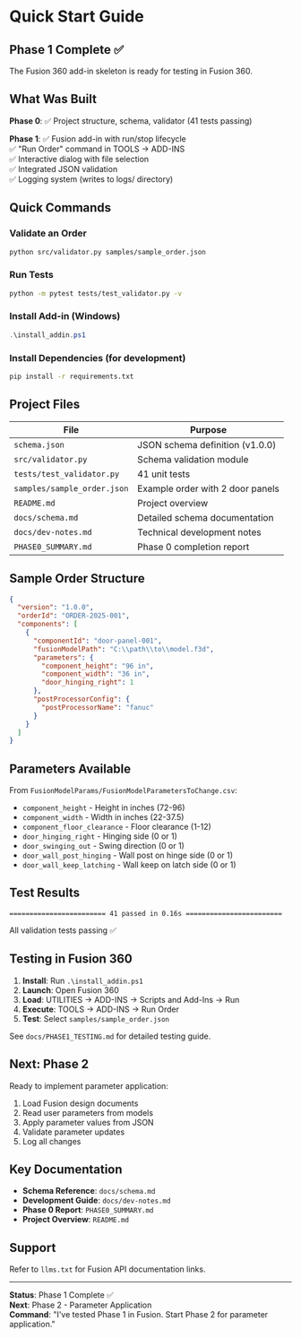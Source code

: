 # Quick Start Guide

## Phase 1 Complete ✅

The Fusion 360 add-in skeleton is ready for testing in Fusion 360.

## What Was Built

**Phase 0**:
✅ Project structure, schema, validator (41 tests passing)

**Phase 1**:
✅ Fusion add-in with run/stop lifecycle  
✅ "Run Order" command in TOOLS → ADD-INS  
✅ Interactive dialog with file selection  
✅ Integrated JSON validation  
✅ Logging system (writes to logs/ directory)  

## Quick Commands

### Validate an Order
```bash
python src/validator.py samples/sample_order.json
```

### Run Tests
```bash
python -m pytest tests/test_validator.py -v
```

### Install Add-in (Windows)
```powershell
.\install_addin.ps1
```

### Install Dependencies (for development)
```bash
pip install -r requirements.txt
```

## Project Files

| File | Purpose |
|------|---------|
| `schema.json` | JSON schema definition (v1.0.0) |
| `src/validator.py` | Schema validation module |
| `tests/test_validator.py` | 41 unit tests |
| `samples/sample_order.json` | Example order with 2 door panels |
| `README.md` | Project overview |
| `docs/schema.md` | Detailed schema documentation |
| `docs/dev-notes.md` | Technical development notes |
| `PHASE0_SUMMARY.md` | Phase 0 completion report |

## Sample Order Structure

```json
{
  "version": "1.0.0",
  "orderId": "ORDER-2025-001",
  "components": [
    {
      "componentId": "door-panel-001",
      "fusionModelPath": "C:\\path\\to\\model.f3d",
      "parameters": {
        "component_height": "96 in",
        "component_width": "36 in",
        "door_hinging_right": 1
      },
      "postProcessorConfig": {
        "postProcessorName": "fanuc"
      }
    }
  ]
}
```

## Parameters Available

From `FusionModelParams/FusionModelParametersToChange.csv`:

- `component_height` - Height in inches (72-96)
- `component_width` - Width in inches (22-37.5)
- `component_floor_clearance` - Floor clearance (1-12)
- `door_hinging_right` - Hinging side (0 or 1)
- `door_swinging_out` - Swing direction (0 or 1)
- `door_wall_post_hinging` - Wall post on hinge side (0 or 1)
- `door_wall_keep_latching` - Wall keep on latch side (0 or 1)

## Test Results

```
======================== 41 passed in 0.16s ========================
```

All validation tests passing ✅

## Testing in Fusion 360

1. **Install**: Run `.\install_addin.ps1`
2. **Launch**: Open Fusion 360
3. **Load**: UTILITIES → ADD-INS → Scripts and Add-Ins → Run
4. **Execute**: TOOLS → ADD-INS → Run Order
5. **Test**: Select `samples/sample_order.json`

See `docs/PHASE1_TESTING.md` for detailed testing guide.

## Next: Phase 2

Ready to implement parameter application:
1. Load Fusion design documents
2. Read user parameters from models
3. Apply parameter values from JSON
4. Validate parameter updates
5. Log all changes

## Key Documentation

- **Schema Reference**: `docs/schema.md`
- **Development Guide**: `docs/dev-notes.md`
- **Phase 0 Report**: `PHASE0_SUMMARY.md`
- **Project Overview**: `README.md`

## Support

Refer to `llms.txt` for Fusion API documentation links.

---

**Status**: Phase 1 Complete ✅  
**Next**: Phase 2 - Parameter Application  
**Command**: "I've tested Phase 1 in Fusion. Start Phase 2 for parameter application."
